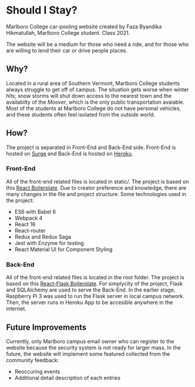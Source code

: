 # Should I Stay? #

Marlboro College car-pooling website created by Faza Byandika Hikmatullah, Marlboro College student. Class 2021.

The website will be a medium for those who need a ride, and for those who are willing to lend their car or drive people places.  

## Why? 

Located in a rural area of Southern Vermont, Marlboro College students always struggle to get off of campus. The situation gets worse when winter hits; snow storms will shut down access to the nearest town and the availabilty of the <i>Moover</i>, which is the only public transportation avaiable. Most of the students at Marlboro College do not have personal vehicles, and these students often feel isolated from the outside world.

## How?

The project is separated in Front-End and Back-End side. Front-End is hosted on [Surge](https://sis-marlboro.surge.sh) and Back-End is hosted on [Heroku](https://dashboard.heroku.com/apps/sis-marlboro).

### Front-End

All of the front-end related files is located in static/. The project is based on this [React Boilerplate](https://github.com/react-boilerplate/react-boilerplate). Due to creator preference and knowledge, there are many changes in the file and project structure. Some technologies used in the project: 

* ES6 with Babel 6
* Webpack 4
* React 16
* React-router
* Redux and Redux Saga
* Jest with Enzyme for testing
* React Material UI for Component Styling

### Back-End

All of the front-end related files is located in the root folder. The project is based on this [React-Flask Boilerplate](https://github.com/dternyak/React-Redux-Flask). For simplycity of the project, Flask and SQLAlchemy are used to serve the Back-End. In the earlier stage, Raspberry Pi 3 was used to run the Flask server in local campus network. Then, the server runs in Heroku App to be accesible anywhere in the internet.


## Future Improvements

Currently, only Marlboro campus email owner who can register to the website because the security system is not ready for larger mass. In the future, the website will implement some featured collected from the community feedback:

* Reoccuring events
* Additional detail description of each entries









